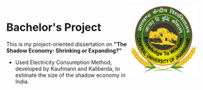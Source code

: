 <img align="right" width="180" height="180" src="CUJ Logo.png">

# Bachelor's Project
This is my project-oriented dissertation on **"The Shadow Economy: Shrinking or Expanding?"**
- Used Electricity Consumption Method, developed by Kaufmann and Kaliberda, to estimate the size of the shadow economy in India.
